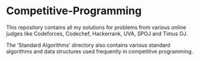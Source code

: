 # Competitive-Programming
This repository contains all my solutions for problems from various online judges like Codeforces, Codechef, Hackerrank, UVA, SPOJ and Timus OJ.

The 'Standard Algorithms' directory also contains various standard algorithms and data structures used frequently in competitive programming.
